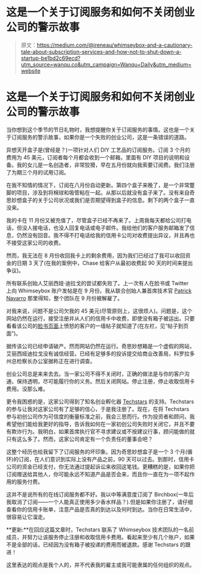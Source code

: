 # 这是一个关于订阅服务和如何不关闭创业公司的警示故事

> 原文：<https://medium.com/@ireneau/whimseybox-and-a-cautionary-tale-about-subscription-services-and-how-not-to-shut-down-a-startup-be1bd2c69ecd?utm_source=wanqu.co&utm_campaign=Wanqu+Daily&utm_medium=website>

# 这是一个关于订阅服务和如何不关闭创业公司的警示故事



当你想到这个季节的节日礼物时，我想提醒你关于订阅服务的事情。这也是一个关于订阅服务的警示故事，如果你是一个失败的创业公司，这是一条错误的道路。

异想天开盒子是(曾经是？)一项针对人们 DIY 工艺品的订阅服务。订阅 3 个月的费用为 45 美元，订阅者每个月都会收到一个邮箱，里面有 DIY 项目的说明和设备。我的女儿是一名创造者，非常狡猾，早在五月份就向我索要订阅费。我们注册了为期三个月的试用订阅。

在我不知情的情况下，订阅在八月份自动更新。第四个盒子来晚了，是一个非常蹩脚的项目，涉及到将棉球和吸管粘在一起。从那以后就没有盒子来了。没有来自奇思妙想盒子的关于公司状况或我们是否期望得到盒子的信息。剩下的两个盒子一直没来。

我的卡在 11 月份又被充值了，尽管盒子已经不再来了。上周我每天都给公司打电话，但没人接电话，也没人回复电话或电子邮件。我给他们的客户服务邮箱发了信息，仍然没有回音。我不得不打电话给我的信用卡公司对收费提出异议，并且再也不接受这家公司的收费。

然而，我无法在 8 月份收回我卡上的剩余费用，因为我们已经过了我可以收回资金的日期 3 天了(在我的案例中，Chase 给客户从最初收费起 90 天的时间来提出争议)。

所有联系创始人艾丽西娅·迪拉戈的尝试都失败了。上一次有人在脸书或 Twitter 上向 Whimseybox 账户发帖是在 9 月份。我从联合创始人兼首席技术官 [Patrick Navarro](https://twitter.com/patrickryan) 那里得知，整个团队在 9 月份被解雇了。

对我来说，问题不是公司欠我的 45 美元(尽管原则上，这很烦人)。问题是，这个网站仍然在运行，接受注册并从人们的信用卡中收费，即使没有箱子被运出。只要看看该公司的[脸书页面](https://www.facebook.com/whimseybox)上愤怒的客户的一墙帖子就知道了(在左栏，见“帖子到页面”)。

据传该公司已经申请破产。然而网站仍然在运行。奇思妙想箱是一个虚假的网站，艾丽西娅迪拉戈没有诚信经营。已经有足够多的投诉提交给商业改善局，科罗拉多州总检察长办公室据称正在进行调查。

创业公司总是来来去去。当一家公司不得不关闭时，正确的做法是与你的客户沟通，保持透明，尽可能履行你的义务。然后关闭网站。停止注册，停止收取信用卡费用。没那么难。

更令我困惑的是，这家公司得到了知名创业孵化器 [Techstars](http://www.techstars.com/program/locations/chicago/) 的支持。Techstars 的参与让我对这家公司有了足够的信心，于是我注册了。现在，在将 Techstars 参与初创公司作为可信度的衡量标准之前，我会三思而行。作为投资者和顾问，我希望他们能给我更好的指导，告诉我如何在一家初创公司失败时关闭它，并且不要有欺诈行为。我明白，如果首席执行官不寻求建议或不按建议行事，顾问能做的就只有这么多了。然而，这家公司肯定有一个负责任的董事会吧？

这整个经历也给我留下了订阅服务的坏印象。因为奇思妙想盒子是一个 3 个月(循环)的订阅，在人们意识到实际上没有产品之前，90 天可以过去。到那时，信用卡公司的资金已经支付，你无法通过提起诉讼来收回这笔钱。更糟糕的是，如果你把订阅赠送给其他人，你可能永远不知道产品是否会来，而且你一直在为一项不起作用的服务付费。

这并不是说所有的在线订阅服务都不好。我以中等满意度订阅了 Birchbox(一年后我取消了订阅——一个人能真正使用多少香水样品？).但是如果你注册了，请仔细查看你的信用卡账单，注意产品是否真的到达以及何时到达。当你在日常生活中，很容易让它溜走。

**更新:**在回应这篇文章时，Techstars 联系了 Whimseybox 技术团队的一名前成员，并努力让该服务停止注册和收取信用卡费用。看起来至少有几个账户，如果不是全部的话，已经因为没有箱子被投递的费用而被退款。感谢 Techstars 的跟进！

这里表达的观点是我个人的，并不代表我的雇主或我可能隶属的任何组织的观点。

